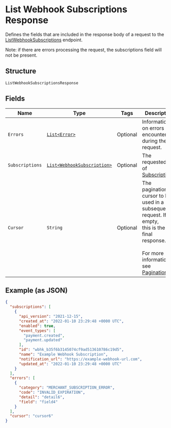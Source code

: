 
# List Webhook Subscriptions Response

Defines the fields that are included in the response body of
a request to the [ListWebhookSubscriptions](../../doc/api/webhook-subscriptions.md#list-webhook-subscriptions) endpoint.

Note: if there are errors processing the request, the subscriptions field will not be
present.

## Structure

`ListWebhookSubscriptionsResponse`

## Fields

| Name | Type | Tags | Description | Getter |
|  --- | --- | --- | --- | --- |
| `Errors` | [`List<Error>`](../../doc/models/error.md) | Optional | Information on errors encountered during the request. | List<Error> getErrors() |
| `Subscriptions` | [`List<WebhookSubscription>`](../../doc/models/webhook-subscription.md) | Optional | The requested list of [Subscription](entity:WebhookSubscription)s. | List<WebhookSubscription> getSubscriptions() |
| `Cursor` | `String` | Optional | The pagination cursor to be used in a subsequent request. If empty,<br>this is the final response.<br><br>For more information, see [Pagination](https://developer.squareup.com/docs/build-basics/common-api-patterns/pagination). | String getCursor() |

## Example (as JSON)

```json
{
  "subscriptions": [
    {
      "api_version": "2021-12-15",
      "created_at": "2022-01-10 23:29:48 +0000 UTC",
      "enabled": true,
      "event_types": [
        "payment.created",
        "payment.updated"
      ],
      "id": "wbhk_b35f6b3145074cf9ad513610786c19d5",
      "name": "Example Webhook Subscription",
      "notification_url": "https://example-webhook-url.com",
      "updated_at": "2022-01-10 23:29:48 +0000 UTC"
    }
  ],
  "errors": [
    {
      "category": "MERCHANT_SUBSCRIPTION_ERROR",
      "code": "INVALID_EXPIRATION",
      "detail": "detail6",
      "field": "field4"
    }
  ],
  "cursor": "cursor6"
}
```

